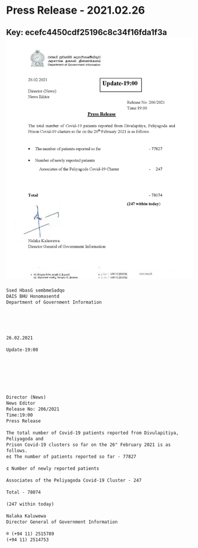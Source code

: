 # Press Release - 2021.02.26 
Key: ecefc4450cdf25196c8c34f16fda1f3a 
![img](img/ecefc4450cdf25196c8c34f16fda1f3a.jpg)
---
```
Ssed HbasG sembmeSadqo
DAIS BHU Honomasentd
Department of Government Information

 

 

26.02.2021

Update-19:00

 

 

 

Director (News)
News Editor
Release No: 206/2021
Time:19:00
Press Release

The total number of Covid-19 patients reported from Divulapitiya, Peliyagoda and
Prison Covid-19 clusters so far on the 26" February 2021 is as follows.
e¢ The number of patients reported so far - 77827

¢ Number of newly reported patients

Associates of the Peliyagoda Covid-19 Cluster - 247

Total - 78074

(247 within today)

Nalaka Kaluwewa
Director General of Government Information

® (+94 11) 2515789
(+94 11) 2514753

 

```
